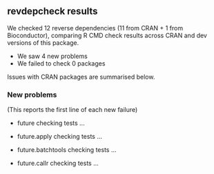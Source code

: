 ## revdepcheck results

We checked 12 reverse dependencies (11 from CRAN + 1 from Bioconductor), comparing R CMD check results across CRAN and dev versions of this package.

 * We saw 4 new problems
 * We failed to check 0 packages

Issues with CRAN packages are summarised below.

### New problems
(This reports the first line of each new failure)

* future
  checking tests ...

* future.apply
  checking tests ...

* future.batchtools
  checking tests ...

* future.callr
  checking tests ...

